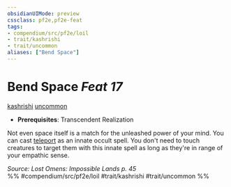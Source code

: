 ```yaml
---
obsidianUIMode: preview
cssclass: pf2e,pf2e-feat
tags:
- compendium/src/pf2e/loil
- trait/kashrishi
- trait/uncommon
aliases: ["Bend Space"]
---
```

# Bend Space  *Feat 17*  
[kashrishi](/rules/traits/kashrishi-loil.md)  [uncommon](/rules/traits/uncommon.md)  

- **Prerequisites**: Transcendent Realization

Not even space itself is a match for the unleashed power of your mind. You can cast [teleport](/compendium/spells/teleport.md) as an innate occult spell. You don't need to touch creatures to target them with this innate spell as long as they're in range of your empathic sense.

*Source: Lost Omens: Impossible Lands p. 45*  
%% #compendium/src/pf2e/loil #trait/kashrishi #trait/uncommon %%